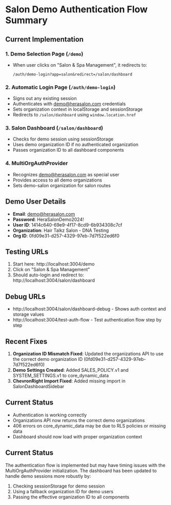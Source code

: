 # Salon Demo Authentication Flow Summary

## Current Implementation

### 1. Demo Selection Page (`/demo`)
- When user clicks on "Salon & Spa Management", it redirects to:
  ```
  /auth/demo-login?app=salon&redirect=/salon/dashboard
  ```

### 2. Automatic Login Page (`/auth/demo-login`)
- Signs out any existing session
- Authenticates with demo@herasalon.com credentials
- Sets organization context in localStorage and sessionStorage
- Redirects to `/salon/dashboard` using `window.location.href`

### 3. Salon Dashboard (`/salon/dashboard`)
- Checks for demo session using sessionStorage
- Uses demo organization ID if no authenticated organization
- Passes organization ID to all dashboard components

### 4. MultiOrgAuthProvider
- Recognizes demo@herasalon.com as special user
- Provides access to all demo organizations
- Sets demo-salon organization for salon routes

## Demo User Details
- **Email**: demo@herasalon.com
- **Password**: HeraSalonDemo2024!
- **User ID**: 1414c640-69e9-4f17-8cd9-6b934308c7cf
- **Organization**: Hair Talkz Salon - DNA Testing
- **Org ID**: 0fd09e31-d257-4329-97eb-7d7f522ed6f0

## Testing URLs
1. Start here: http://localhost:3004/demo
2. Click on "Salon & Spa Management"
3. Should auto-login and redirect to: http://localhost:3004/salon/dashboard

## Debug URLs
- http://localhost:3004/salon/dashboard-debug - Shows auth context and storage values
- http://localhost:3004/test-auth-flow - Test authentication flow step by step

## Recent Fixes
1. **Organization ID Mismatch Fixed**: Updated the organizations API to use the correct demo organization ID (0fd09e31-d257-4329-97eb-7d7f522ed6f0)
2. **Demo Settings Created**: Added SALES_POLICY.v1 and SYSTEM_SETTINGS.v1 to core_dynamic_data
3. **ChevronRight Import Fixed**: Added missing import in SalonDashboardSidebar

## Current Status
- Authentication is working correctly
- Organizations API now returns the correct demo organizations
- 406 errors on core_dynamic_data may be due to RLS policies or missing data
- Dashboard should now load with proper organization context

## Current Status
The authentication flow is implemented but may have timing issues with the MultiOrgAuthProvider initialization. The dashboard has been updated to handle demo sessions more robustly by:
1. Checking sessionStorage for demo session
2. Using a fallback organization ID for demo users
3. Passing the effective organization ID to all components